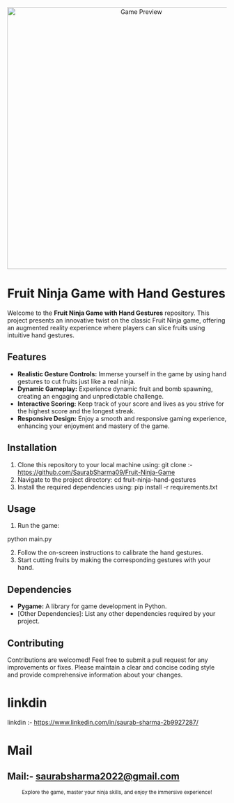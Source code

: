 <div align="center">
  <img src="/path/to/game/preview/image.png" alt="Game Preview" width="600">
</div>

# Fruit Ninja Game with Hand Gestures

Welcome to the **Fruit Ninja Game with Hand Gestures** repository. This project presents an innovative twist on the classic Fruit Ninja game, offering an augmented reality experience where players can slice fruits using intuitive hand gestures.

## Features

- **Realistic Gesture Controls:** Immerse yourself in the game by using hand gestures to cut fruits just like a real ninja.
- **Dynamic Gameplay:** Experience dynamic fruit and bomb spawning, creating an engaging and unpredictable challenge.
- **Interactive Scoring:** Keep track of your score and lives as you strive for the highest score and the longest streak.
- **Responsive Design:** Enjoy a smooth and responsive gaming experience, enhancing your enjoyment and mastery of the game.

## Installation

1. Clone this repository to your local machine using:
git clone :- https://github.com/SaurabSharma09/Fruit-Ninja-Game
2. Navigate to the project directory:
cd fruit-ninja-hand-gestures
3. Install the required dependencies using:
pip install -r requirements.txt

## Usage

1. Run the game:

python main.py

2. Follow the on-screen instructions to calibrate the hand gestures.
3. Start cutting fruits by making the corresponding gestures with your hand.

## Dependencies

- **Pygame:** A library for game development in Python.
- [Other Dependencies]: List any other dependencies required by your project.

## Contributing

Contributions are welcomed! Feel free to submit a pull request for any improvements or fixes. Please maintain a clear and concise coding style and provide comprehensive information about your changes.

# linkdin
linkdin :- https://www.linkedin.com/in/saurab-sharma-2b9927287/

# Mail
Mail:-  saurabsharma2022@gmail.com
---

<div align="center">
<sub>Explore the game, master your ninja skills, and enjoy the immersive experience!</sub>
</div>
